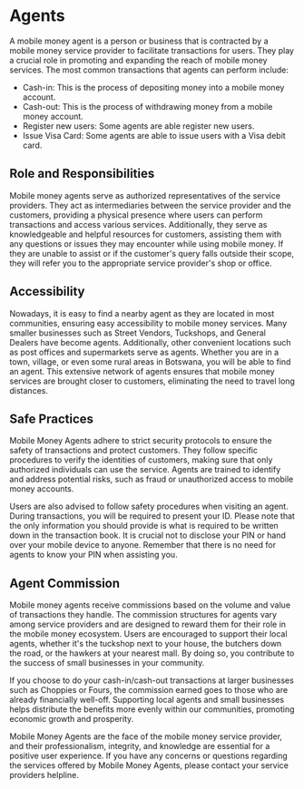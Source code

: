 # Agents

A mobile money agent is a person or business that is contracted by a mobile money service provider to facilitate transactions for users. They play a crucial role in promoting and expanding the reach of mobile money services. The most common transactions that agents can perform include:

- Cash-in: This is the process of depositing money into a mobile money account.
- Cash-out: This is the process of withdrawing money from a mobile money account.
- Register new users: Some agents are able register new users.
- Issue Visa Card: Some agents are able to issue users with a Visa debit card.

## Role and Responsibilities

Mobile money agents serve as authorized representatives of the service providers.  They act as intermediaries between the service provider and the customers, providing a physical presence where users can perform transactions and access various services. Additionally, they serve as knowledgeable and helpful resources for customers, assisting them with any questions or issues they may encounter while using mobile money. If they are unable to assist or if the customer's query falls outside their scope, they will refer you to the appropriate service provider's shop or office.

## Accessibility

Nowadays, it is easy to find a nearby agent as they are located in most communities, ensuring easy accessibility to mobile money services. Many smaller businesses such as Street Vendors, Tuckshops, and General Dealers have become agents. Additionally, other convenient locations such as post offices and supermarkets serve as agents. Whether you are in a town, village, or even some rural areas in Botswana, you will be able to find an agent. This extensive network of agents ensures that mobile money services are brought closer to customers, eliminating the need to travel long distances.

## Safe Practices

Mobile Money Agents adhere to strict security protocols to ensure the safety of transactions and protect customers. They follow specific procedures to verify the identities of customers, making sure that only authorized individuals can use the service. Agents are trained to identify and address potential risks, such as fraud or unauthorized access to mobile money accounts.

Users are also advised to follow safety procedures when visiting an agent. During transactions, you will be required to present your ID. Please note that the only information you should provide is what is required to be written down in the transaction book. It is crucial not to disclose your PIN or hand over your mobile device to anyone. Remember that there is no need for agents to know your PIN when assisting you.

## Agent Commission

Mobile money agents receive commissions based on the volume and value of transactions they handle. The commission structures for agents vary among service providers and are designed to reward them for their role in the mobile money ecosystem. Users are encouraged to support their local agents, whether it's the tuckshop next to your house, the butchers down the road, or the hawkers at your nearest mall. By doing so, you contribute to the success of small businesses in your community.

If you choose to do your cash-in/cash-out transactions at larger businesses such as Choppies or Fours, the commission earned goes to those who are already financially well-off. Supporting local agents and small businesses helps distribute the benefits more evenly within our communities, promoting economic growth and prosperity.

Mobile Money Agents are the face of the mobile money service provider, and their professionalism, integrity, and knowledge are essential for a positive user experience. If you have any concerns or questions regarding the services offered by Mobile Money Agents, please contact your service providers helpline.